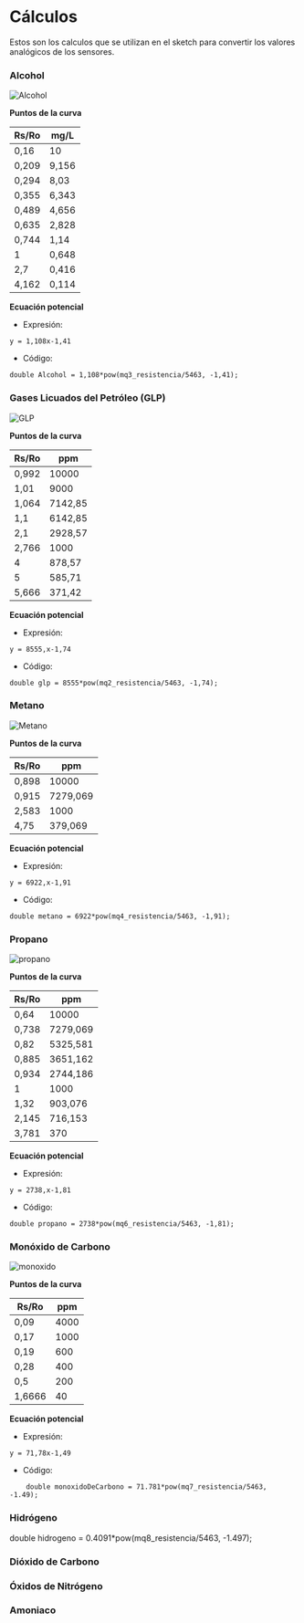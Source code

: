 # Cálculos

Estos son los calculos que se utilizan en el sketch para convertir los valores analógicos de los sensores.


### Alcohol

![Alcohol](alcohol.png)

**Puntos de la curva**

Rs/Ro | mg/L
------------ | -------------
0,16 | 10
0,209 | 9,156
0,294 | 8,03
0,355 | 6,343
0,489 | 4,656
0,635 | 2,828
0,744 | 1,14
1 | 0,648
2,7 | 0,416
4,162 | 0,114


**Ecuación potencial**

- Expresión:
```
y = 1,108x-1,41  
```
- Código:
```arduino
double Alcohol = 1,108*pow(mq3_resistencia/5463, -1,41);
```


### Gases Licuados del Petróleo (GLP)

![GLP](glp.png)

**Puntos de la curva**

Rs/Ro | ppm
------------ | -------------
0,992 | 10000
1,01 | 9000
1,064 | 7142,85
1,1 | 6142,85
2,1 | 2928,57
2,766 | 1000
4 | 878,57
5 | 585,71
5,666 | 371,42




**Ecuación potencial**

- Expresión:
```
y = 8555,x-1,74
```
- Código:
```arduino
double glp = 8555*pow(mq2_resistencia/5463, -1,74);
```


### Metano

![Metano](metano.png)

**Puntos de la curva**

Rs/Ro | ppm
------------ | -------------
0,898 | 10000
0,915 | 7279,069
2,583 | 1000
4,75 | 379,069


**Ecuación potencial**

- Expresión:
```
y = 6922,x-1,91
```
- Código:
```arduino
double metano = 6922*pow(mq4_resistencia/5463, -1,91);
```

### Propano


![propano](propano.png)

**Puntos de la curva**

Rs/Ro | ppm
------------ | -------------
0,64 | 10000
0,738 | 7279,069
0,82 | 5325,581
0,885 | 3651,162
0,934 | 2744,186
1 | 1000
1,32 | 903,076
2,145 | 716,153
3,781 | 370



**Ecuación potencial**

- Expresión:
```
y = 2738,x-1,81 
```
- Código:
```arduino
double propano = 2738*pow(mq6_resistencia/5463, -1,81);
```


### Monóxido de Carbono

![monoxido](monoxido.png)

**Puntos de la curva**

Rs/Ro | ppm
------------ | -------------
0,09 | 4000
0,17 | 1000
0,19 | 600
0,28 | 400
0,5 | 200
1,6666 | 40


**Ecuación potencial**

- Expresión:
```
y = 71,78x-1,49 
```
- Código:
```arduino
	double monoxidoDeCarbono = 71.781*pow(mq7_resistencia/5463, -1.49);
```
  

### Hidrógeno

  double hidrogeno = 0.4091*pow(mq8_resistencia/5463, -1.497);

### Dióxido de Carbono

### Óxidos de Nitrógeno

### Amoniaco

